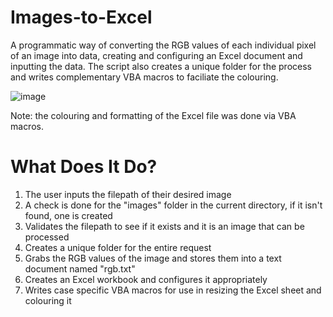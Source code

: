# Images-to-Excel
A programmatic way of converting the RGB values of each individual pixel of an image into data, creating and configuring an Excel document and inputting the data. The script also creates a unique folder for the process and writes complementary VBA macros to faciliate the colouring.

![image](https://user-images.githubusercontent.com/107010803/205056554-e9f4eeee-58f0-4c6d-b2fe-12a11525db00.png)

Note: the colouring and formatting of the Excel file was done via VBA macros.

# What Does It Do?
1. The user inputs the filepath of their desired image
2. A check is done for the "images" folder in the current directory, if it isn't found, one is created
3. Validates the filepath to see if it exists and it is an image that can be processed
4. Creates a unique folder for the entire request
5. Grabs the RGB values of the image and stores them into a text document named "rgb.txt"
6. Creates an Excel workbook and configures it appropriately
7. Writes case specific VBA macros for use in resizing the Excel sheet and colouring it
